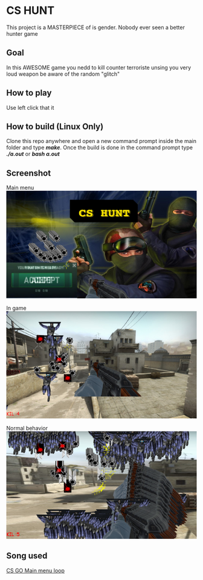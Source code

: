 # CS HUNT
This project is a MASTERPIECE of is gender. Nobody ever seen a better hunter game

## Goal
In this AWESOME game you nedd to kill counter terroriste unsing you very loud weapon be aware of the random "glitch"

## How to play
Use left click that it

## How to build (Linux Only)
Clone this repo anywhere and open a new command prompt inside the main folder and type ***make***. 
Once the build is done in the command prompt type ***./a.out*** or ***bash a.out*** 

## Screenshot
Main menu
![HTP0](/screen1.png)

In game
![HTP1](/screen2.png)

Normal behavior
![HTP2](/screen3.png)

## Song used
[CS GO Main menu loop](https://www.youtube.com/watch?v=Rvi6c8toWJM)
